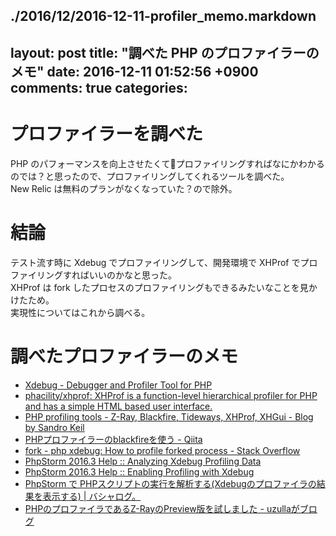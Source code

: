 ./2016/12/2016-12-11-profiler_memo.markdown
---
layout: post
title: "調べた PHP のプロファイラーのメモ"
date: 2016-12-11 01:52:56 +0900
comments: true
categories: 
---

# プロファイラーを調べた

PHP のパフォーマンスを向上させたくてプロファイリングすればなにかわかるのでは？と思ったので、プロファイリングしてくれるツールを調べた。  
New Relic は無料のプランがなくなっていた？ので除外。

# 結論

テスト流す時に Xdebug でプロファイリングして、開発環境で XHProf でプロファイリングすればいいのかなと思った。  
XHProf は fork したプロセスのプロファイリングもできるみたいなことを見かけたため。  
実現性についてはこれから調べる。

# 調べたプロファイラーのメモ

- [Xdebug - Debugger and Profiler Tool for PHP](https://xdebug.org/)
- [phacility/xhprof: XHProf is a function-level hierarchical profiler for PHP and has a simple HTML based user interface.](https://github.com/phacility/xhprof)
- [PHP profiling tools - Z-Ray, Blackfire, Tideways, XHProf, XHGui - Blog by Sandro Keil](https://sandro-keil.de/blog/2015/02/10/php-profiling-tools/)
- [PHPプロファイラーのblackfireを使う - Qiita](http://qiita.com/bezeklik/items/926f73cccc5ddd452a06)
- [fork - php xdebug: How to profile forked process - Stack Overflow](http://stackoverflow.com/questions/16787462/php-xdebug-how-to-profile-forked-process)
- [PhpStorm 2016.3 Help :: Analyzing Xdebug Profiling Data](https://www.jetbrains.com/help/phpstorm/2016.3/analyzing-xdebug-profiling-data.html)
- [PhpStorm 2016.3 Help :: Enabling Profiling with Xdebug](https://www.jetbrains.com/help/phpstorm/2016.3/enabling-profiling-with-xdebug.html)
- [PhpStorm で PHPスクリプトの実行を解析する(Xdebugのプロファイラの結果を表示する) | バシャログ。](http://bashalog.c-brains.jp/12/11/08-095736.php)
- [PHPのプロファイラであるZ-RayのPreview版を試しました - uzullaがブログ](http://uzulla.hateblo.jp/entry/2015/10/28/124732)
